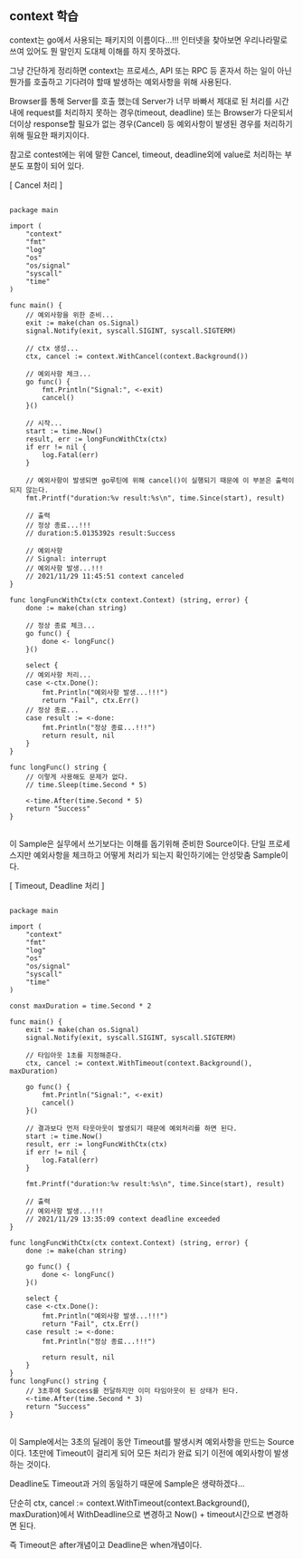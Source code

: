 context 학습
-----

context는 go에서 사용되는 패키지의 이름이다...!!! 인터넷을 찾아보면 우리나라말로 쓰여 있어도 뭔 말인지 도대체 이해를 하지 못하겠다.

그냥 간단하게 정리하면 context는 프로세스, API 또는 RPC 등 혼자서 하는 일이 아닌 뭔가를 호출하고 기다려야 할때 발생하는 예외사항을 위해 사용된다.

Browser를 통해 Server를 호출 했는데 Server가 너무 바빠서 제대로 된 처리를 시간내에 request를 처리하지 못하는 경우(timeout, deadline) 또는 Browser가 다운되서 더이상 response할 필요가 없는 경우(Cancel) 등 예외사항이 발생된 경우를 처리하기 위해 필요한 패키지이다.

참고로 contest에는 위에 말한 Cancel, timeout, deadline외에 value로 처리하는 부분도 포함이 되어 있다.

[ Cancel 처리 ]
<pre>
<code>
package main

import (
	"context"
	"fmt"
	"log"
	"os"
	"os/signal"
	"syscall"
	"time"
)

func main() {
	// 예외사항을 위한 준비...
	exit := make(chan os.Signal)
	signal.Notify(exit, syscall.SIGINT, syscall.SIGTERM)

	// ctx 생성...
	ctx, cancel := context.WithCancel(context.Background())

	// 예외사항 체크...
	go func() {
		fmt.Println("Signal:", <-exit)
		cancel()
	}()

	// 시작...
	start := time.Now()
	result, err := longFuncWithCtx(ctx)
	if err != nil {
		log.Fatal(err)
	}

	// 예외사항이 발생되면 go루틴에 위해 cancel()이 실행되기 때문에 이 부분은 출력이 되지 않는다.
	fmt.Printf("duration:%v result:%s\n", time.Since(start), result)

	// 출력
	// 정상 종료...!!!
	// duration:5.0135392s result:Success

	// 예외사항
	// Signal: interrupt
	// 예외사항 발생...!!!
	// 2021/11/29 11:45:51 context canceled
}

func longFuncWithCtx(ctx context.Context) (string, error) {
	done := make(chan string)

	// 정상 종료 체크...
	go func() {
		done <- longFunc()
	}()

	select {
	// 예외사항 처리...
	case <-ctx.Done():
		fmt.Println("예외사항 발생...!!!")
		return "Fail", ctx.Err()
	// 정상 종료...
	case result := <-done:
		fmt.Println("정상 종료...!!!")
		return result, nil
	}
}

func longFunc() string {
	// 이렇게 사용해도 문제가 없다.
	// time.Sleep(time.Second * 5)

	<-time.After(time.Second * 5)
	return "Success"
}
</code>
</pre>

이 Sample은 실무에서 쓰기보다는 이해를 돕기위해 준비한 Source이다. 단일 프로세스지만 예외사항을 체크하고 어떻게 처리가 되는지 확인하기에는 안성맞춤 Sample이다.

[ Timeout, Deadline 처리 ]

<pre>
<code>
package main

import (
	"context"
	"fmt"
	"log"
	"os"
	"os/signal"
	"syscall"
	"time"
)

const maxDuration = time.Second * 2

func main() {
	exit := make(chan os.Signal)
	signal.Notify(exit, syscall.SIGINT, syscall.SIGTERM)

	// 타임아웃 1초를 지정해준다.
	ctx, cancel := context.WithTimeout(context.Background(), maxDuration)

	go func() {
		fmt.Println("Signal:", <-exit)
		cancel()
	}()

	// 결과보다 먼저 타웃아웃이 발생되기 때문에 예외처리를 하면 된다.
	start := time.Now()
	result, err := longFuncWithCtx(ctx)
	if err != nil {
		log.Fatal(err)
	}

	fmt.Printf("duration:%v result:%s\n", time.Since(start), result)

	// 출력
	// 예외사항 발생...!!!
	// 2021/11/29 13:35:09 context deadline exceeded
}

func longFuncWithCtx(ctx context.Context) (string, error) {
	done := make(chan string)

	go func() {
		done <- longFunc()
	}()

	select {
	case <-ctx.Done():
		fmt.Println("예외사항 발생...!!!")
		return "Fail", ctx.Err()
	case result := <-done:
		fmt.Println("정상 종료...!!!")

		return result, nil
	}
}
func longFunc() string {
	// 3초후에 Success를 전달하지만 이미 타임아웃이 된 상태가 된다.
	<-time.After(time.Second * 3)
	return "Success"
}
</code>
</pre>

이 Sample에서는 3초의 딜레이 동안 Timeout를 발생시켜 예외사항을 만드는 Source이다. 1초만에 Timeout이 걸리게 되어 모든 처리가 완료 되기 이전에 예외사항이 발생하는 것이다.

Deadline도 Timeout과 거의 동일하기 때문에 Sample은 생략하겠다...

단순히 ctx, cancel := context.WithTimeout(context.Background(), maxDuration)에서 WithDeadline으로 변경하고 Now() + timeout시간으로 변경하면 된다.

즉 Timeout은 after개념이고 Deadline은 when개념이다.